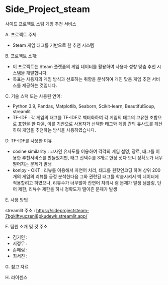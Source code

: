 # Side_Project_steam
사이드 프로젝트 스팀 게임 추천 서비스

A. 프로젝트 주제:
   - Steam 게임 태그를 기반으로 한 추천 시스템

B. 프로젝트 소개:
   - 이 프로젝트는 Steam 플랫폼의 게임 데이터를 활용하여 사용자 성향 맞춤 추천 시스템을 개발합니다.
   - 목표는 사용자의 게임 방식과 선호하는 취향을 분석하여 개인 맞춤 게임 추천 서비스를 제공하는 것입니다.

C. 기술 스택 또는 사용된 언어:
   - Python 3.9, Pandas, Matplotlib, Seaborn, Scikit-learn, BeautifulSoup, streamlit
   - TF-IDF : 각 게임의 태그를 TF-IDF로 벡터화하여 각 게임의 태그의 고유한 조합으로 표현을 한 다음, 이를 기반으로 사용자가 선택한 태그와 게임 간의 유사도를 계산하여 게임을 추천하는 방식을 사용하였습니다.

D. TF-IDF를 사용한 이유
   - cosine similarity : 코사인 유사도를 이용하여 각각의 게임 설명, 장르, 태그를 이용한 추천서비스를 만들었지만, 태그 선택수를 3개로 한정 짓다 보니 정확도가 너무 떨어지는 문제가 발생
   - konlpy - OKT : 리뷰를 이용해서 자연어 처리, 태그를 원핫인코딩 하여 상위 200개의 게임의 리뷰를 긍정 분석한다음 그와 관련된 태그를 학습시켜서 빅 데이터에 적용할려고 하였으나, 리뷰수가 너무많아 잔연어 처리시 램 문제가 발생 샘플링, 단어 제한, 리뷰수 제한을 하니 정확도가 떨이즌 문제가 발생

E. 사용 방법

  streamlit 주소 : https://sideprojectsteam-7bgklftyuczenl8pkudewk.streamlit.app/
  
F. 팀원 소개 및 깃 주소
  - 김기인 : 
  - 서정무 : 
  - 손혜림 : 
  - 최서진 : 

G. 참고 자료

H. 라이센스
